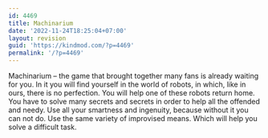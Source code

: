 ```yaml
---
id: 4469
title: Machinarium
date: '2022-11-24T18:25:04+07:00'
layout: revision
guid: 'https://kindmod.com/?p=4469'
permalink: '/?p=4469'
---
```


Machinarium – the game that brought together many fans is already waiting for you. In it you will find yourself in the world of robots, in which, like in ours, there is no perfection. You will help one of these robots return home. You have to solve many secrets and secrets in order to help all the offended and needy. Use all your smartness and ingenuity, because without it you can not do. Use the same variety of improvised means. Which will help you solve a difficult task.